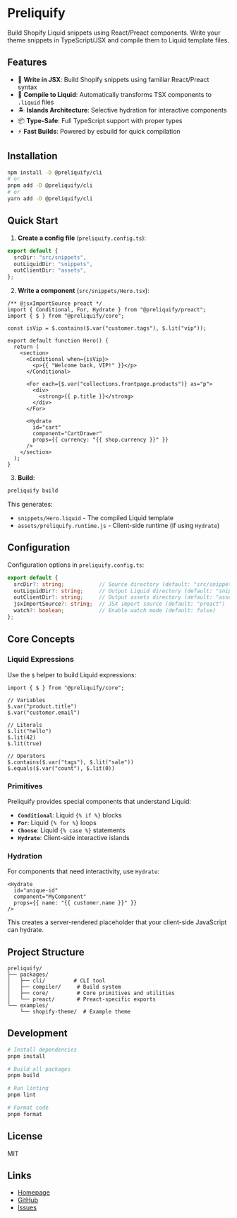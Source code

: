 # Preliquify

Build Shopify Liquid snippets using React/Preact components. Write your theme snippets in TypeScript/JSX and compile them to Liquid template files.

## Features

- 🎨 **Write in JSX**: Build Shopify snippets using familiar React/Preact syntax
- 🔄 **Compile to Liquid**: Automatically transforms TSX components to `.liquid` files
- 🏝️ **Islands Architecture**: Selective hydration for interactive components
- 📦 **Type-Safe**: Full TypeScript support with proper types
- ⚡ **Fast Builds**: Powered by esbuild for quick compilation

## Installation

```bash
npm install -D @preliquify/cli
# or
pnpm add -D @preliquify/cli
# or
yarn add -D @preliquify/cli
```

## Quick Start

1. **Create a config file** (`preliquify.config.ts`):

```typescript
export default {
  srcDir: "src/snippets",
  outLiquidDir: "snippets",
  outClientDir: "assets",
};
```

2. **Write a component** (`src/snippets/Hero.tsx`):

```tsx
/** @jsxImportSource preact */
import { Conditional, For, Hydrate } from "@preliquify/preact";
import { $ } from "@preliquify/core";

const isVip = $.contains($.var("customer.tags"), $.lit("vip"));

export default function Hero() {
  return (
    <section>
      <Conditional when={isVip}>
        <p>{{ "Welcome back, VIP!" }}</p>
      </Conditional>

      <For each={$.var("collections.frontpage.products")} as="p">
        <div>
          <strong>{{ p.title }}</strong>
        </div>
      </For>

      <Hydrate
        id="cart"
        component="CartDrawer"
        props={{ currency: "{{ shop.currency }}" }}
      />
    </section>
  );
}
```

3. **Build**:

```bash
preliquify build
```

This generates:
- `snippets/Hero.liquid` - The compiled Liquid template
- `assets/preliquify.runtime.js` - Client-side runtime (if using `Hydrate`)

## Configuration

Configuration options in `preliquify.config.ts`:

```typescript
export default {
  srcDir?: string;           // Source directory (default: "src/snippets")
  outLiquidDir?: string;     // Output Liquid directory (default: "snippets")
  outClientDir?: string;     // Output assets directory (default: "assets")
  jsxImportSource?: string;  // JSX import source (default: "preact")
  watch?: boolean;           // Enable watch mode (default: false)
};
```

## Core Concepts

### Liquid Expressions

Use the `$` helper to build Liquid expressions:

```tsx
import { $ } from "@preliquify/core";

// Variables
$.var("product.title")
$.var("customer.email")

// Literals
$.lit("hello")
$.lit(42)
$.lit(true)

// Operators
$.contains($.var("tags"), $.lit("sale"))
$.equals($.var("count"), $.lit(0))
```

### Primitives

Preliquify provides special components that understand Liquid:

- **`Conditional`**: Liquid `{% if %}` blocks
- **`For`**: Liquid `{% for %}` loops
- **`Choose`**: Liquid `{% case %}` statements
- **`Hydrate`**: Client-side interactive islands

### Hydration

For components that need interactivity, use `Hydrate`:

```tsx
<Hydrate
  id="unique-id"
  component="MyComponent"
  props={{ name: "{{ customer.name }}" }}
/>
```

This creates a server-rendered placeholder that your client-side JavaScript can hydrate.

## Project Structure

```
preliquify/
├── packages/
│   ├── cli/         # CLI tool
│   ├── compiler/     # Build system
│   ├── core/         # Core primitives and utilities
│   └── preact/       # Preact-specific exports
└── examples/
    └── shopify-theme/  # Example theme
```

## Development

```bash
# Install dependencies
pnpm install

# Build all packages
pnpm build

# Run linting
pnpm lint

# Format code
pnpm format
```

## License

MIT

## Links

- [Homepage](https://preliquify.com)
- [GitHub](https://github.com/preliquify/preliquify)
- [Issues](https://github.com/preliquify/preliquify/issues)
